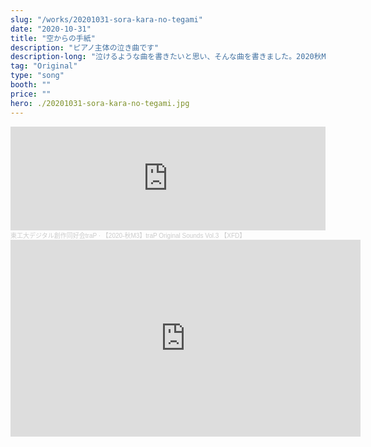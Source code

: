 ```yaml
---
slug: "/works/20201031-sora-kara-no-tegami"
date: "2020-10-31"
title: "空からの手紙"
description: "ピアノ主体の泣き曲です"
description-long: "泣けるような曲を書きたいと思い、そんな曲を書きました。2020秋M3のアルバムに参加した曲で、まだフルでは上げてません。XFDの7曲目でデモを聴けます。"
tag: "Original"
type: "song"
booth: ""
price: ""
hero: ./20201031-sora-kara-no-tegami.jpg
---
```


<iframe width="100%" height="166" scrolling="no" frameborder="no" allow="autoplay" src="https://w.soundcloud.com/player/?url=https%3A//api.soundcloud.com/tracks/909647602&color=ff5500"></iframe><div style="font-size: 10px; color: #cccccc;line-break: anywhere;word-break: normal;overflow: hidden;white-space: nowrap;text-overflow: ellipsis; font-family: Interstate,Lucida Grande,Lucida Sans Unicode,Lucida Sans,Garuda,Verdana,Tahoma,sans-serif;font-weight: 100;"><a href="https://soundcloud.com/user-979105512" title="東工大デジタル創作同好会traP" target="_blank" style="color: #cccccc; text-decoration: none;">東工大デジタル創作同好会traP</a> · <a href="https://soundcloud.com/user-979105512/2020-m3trap-original-sounds-vol3-xfd" title="【2020-秋M3】traP Original Sounds Vol.3 【XFD】" target="_blank" style="color: #cccccc; text-decoration: none;">【2020-秋M3】traP Original Sounds Vol.3 【XFD】</a></div>

<iframe width="560" height="315" src="https://www.youtube.com/embed/EhZnKra0amo" title="YouTube video player" frameborder="0" allow="accelerometer; autoplay; clipboard-write; encrypted-media; gyroscope; picture-in-picture" allowfullscreen></iframe>
